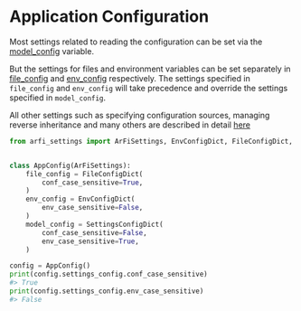 # Application Configuration

Most settings related to reading the configuration can be set via the [model_config](usage/config.md#model_config) variable.

But the settings for files and environment variables can be set separately in [file_config](../usage/config.md#file_config) and [env_config](../usage/config.md#env_config) respectively.
The settings specified in `file_config` and `env_config` will take precedence and override the settings specified in `model_config`.

All other settings such as specifying configuration sources, managing reverse inheritance and many others are described in detail [here](../usage/config.md#)

```py
from arfi_settings import ArFiSettings, EnvConfigDict, FileConfigDict, SettingsConfigDict


class AppConfig(ArFiSettings):
    file_config = FileConfigDict(
        conf_case_sensitive=True,
    )
    env_config = EnvConfigDict(
        env_case_sensitive=False,
    )
    model_config = SettingsConfigDict(
        conf_case_sensitive=False,
        env_case_sensitive=True,
    )

config = AppConfig()
print(config.settings_config.conf_case_sensitive)
#> True
print(config.settings_config.env_case_sensitive)
#> False
```
